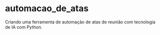 # automacao_de_atas
Criando uma ferramenta de automação de atas de reunião com tecnologia de IA com Python.

